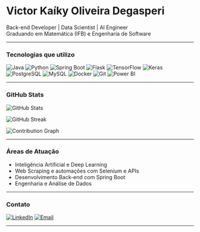 #  Victor Kaíky Oliveira Degasperi

Back-end Developer | Data Scientist | AI Engineer  
Graduando em Matemática (IFB) e Engenharia de Software

---

###  Tecnologias que utilizo

![Java](https://img.shields.io/badge/Java-ED8B00?style=for-the-badge&logo=openjdk&logoColor=white)
![Python](https://img.shields.io/badge/Python-3776AB?style=for-the-badge&logo=python&logoColor=white)
![Spring Boot](https://img.shields.io/badge/Spring_Boot-6DB33F?style=for-the-badge&logo=springboot&logoColor=white)
![Flask](https://img.shields.io/badge/Flask-000000?style=for-the-badge&logo=flask&logoColor=white)
![TensorFlow](https://img.shields.io/badge/TensorFlow-FF6F00?style=for-the-badge&logo=tensorflow&logoColor=white)
![Keras](https://img.shields.io/badge/Keras-D00000?style=for-the-badge&logo=keras&logoColor=white)
![PostgreSQL](https://img.shields.io/badge/PostgreSQL-4169E1?style=for-the-badge&logo=postgresql&logoColor=white)
![MySQL](https://img.shields.io/badge/MySQL-00758F?style=for-the-badge&logo=mysql&logoColor=white)
![Docker](https://img.shields.io/badge/Docker-2496ED?style=for-the-badge&logo=docker&logoColor=white)
![Git](https://img.shields.io/badge/Git-F05032?style=for-the-badge&logo=git&logoColor=white)
![Power BI](https://img.shields.io/badge/PowerBI-F2C811?style=for-the-badge&logo=powerbi&logoColor=white)

---

### GitHub Stats

![GitHub Stats](https://github-readme-stats.vercel.app/api?username=victordegasperi&show_icons=true&theme=tokyonight&count_private=true&include_all_commits=true)


![GitHub Streak](https://github-readme-streak-stats.herokuapp.com/?user=victordegasperi&theme=tokyonight)

![Contribution Graph](https://github-readme-activity-graph.cyclic.app/graph?username=victordegasperi&theme=tokyo-night)

---

### Áreas de Atuação

- Inteligência Artificial e Deep Learning
- Web Scraping e automações com Selenium e APIs
- Desenvolvimento Back-end com Spring Boot
- Engenharia e Análise de Dados

---

### Contato

[![LinkedIn](https://img.shields.io/badge/LinkedIn-0077B5?style=for-the-badge&logo=linkedin&logoColor=white)](https://www.linkedin.com/in/victor-degasperi-3ab903206/)
[![Email](https://img.shields.io/badge/Gmail-D14836?style=for-the-badge&logo=gmail&logoColor=white)](mailto:victorkaiky.degasperi@gmail.com)

---
